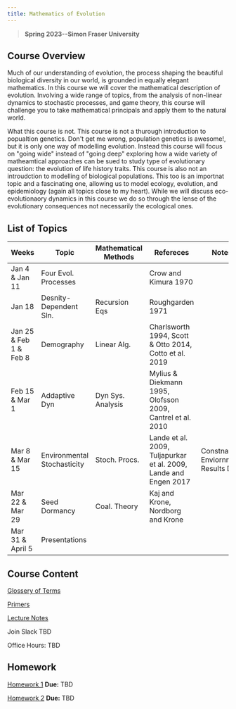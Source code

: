 ```yaml
---
title: Mathematics of Evolution
---
```


> **Spring 2023--Simon Fraser University**

## Course Overview
Much of our understanding of evolution, the process shaping the beautiful biological diversity in our world, is grounded in equally elegant mathematics.  In this course we will cover the mathematical description of evolution. Involving a wide range of topics, from the analysis of non-linear dynamics to stochastic processes, and game theory, this course will challenge you to take mathematical principals and apply them to the natural world. 

What this course is not.  This course is not a thurough introduction to popualtion genetics.  Don't get me wrong, population genetics is awesome!, but it is only one way of modelling evolution.  Instead this course will focus on "going wide" instead of "going deep" exploring how a wide variety of matheamtical approaches can be sued to study type of evolutionary question: the evolution of life history traits.  This course is also not an introudction to modelling of biological populations.  This too is an importnat topic and a fascinating one, allowing us to model ecology, evolution, and epidemiology (again all topics close to my heart).  While we will discuss eco-evolutionaory dynamics in this course we do so through the lense of the evolutionary consequences not necessarily the ecological ones.
 
## List of Topics

|Weeks| Topic       	| Mathematical Methods      | Refereces		|Notes |
|---| ----------- 	| ----------- 	| -----------	|------|
|Jan 4 & Jan 11| Four Evol. Processes|         	| Crow and Kimura 1970| |
|Jan 18| Desnity-Dependent Sln. | Recursion Eqs	 	     	|Roughgarden 1971       	| |
|Jan 25 & Feb 1 & Feb 8 | Demography | Linear Alg. 				| Charlsworth 1994, Scott & Otto 2014, Cotto et al. 2019  | |
|Feb 15 & Mar 1| Addaptive Dyn | Dyn Sys. Analysis         	| Mylius & Diekmann 1995, Olofsson 2009, Cantrel et al. 2010| |
|Mar 8 & Mar 15 | Environmental Stochasticity | Stoch. Procs. 		|Lande et al. 2009,  Tuljapurkar et al.  2009, Lande and Engen 2017|Constnat Enviornment Results Due|
|Mar 22 & Mar 29 | Seed Dormancy| Coal. Theory		| Kaj and Krone, Nordborg and Krone  ||
|Mar 31 & April 5| Presentations|||


## Course Content

[Glossery of Terms](Glossary.md)

[Primers](Primers.md)

[Lecture Notes](LectureNotes.md)

Join Slack TBD

Office Hours: TBD

## Homework 

[Homework 1](APMA990_HW1.pdf) **Due:** TBD

[Homework 2](APMA990_HW2.pdf) **Due:** TBD
